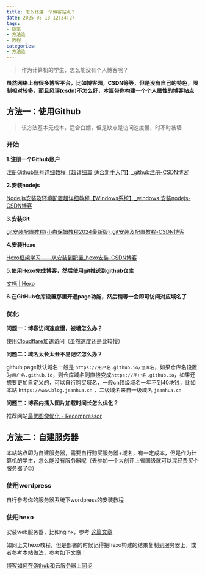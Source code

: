 ```yaml
---
title: 怎么搭建一个博客站点？
date: 2025-05-13 12:34:27
tags:
- 随笔
- 方法论
- 教程
categories:
- 方法论
---
```


> 作为计算机的学生，怎么能没有个人博客呢？

<!-- more -->

**虽然网络上有很多博客平台，比如博客园，CSDN等等，但是没有自己的特色，限制相对较多，而且风评(csdn)不怎么好，本篇带你构建一个个人属性的博客站点**

## 方法一：使用Github

> 该方法基本无成本，适合白嫖，但是缺点是访问速度慢，时不时被墙

### 开始

**1.注册一个Github账户**

[注册Github账号详细教程【超详细篇 适合新手入门】_github注册-CSDN博客](https://blog.csdn.net/m0_67906358/article/details/128808210)

**2.安装nodejs**

[Node.js安装及环境配置超详细教程【Windows系统】_windows 安装nodejs-CSDN博客](https://blog.csdn.net/Nicolecocol/article/details/136788200)

**3.安装Git**

[git安装配置教程(小白保姆教程2024最新版)_git安装及配置教程-CSDN博客](https://blog.csdn.net/weixin_44406127/article/details/137540031)

**4.安装Hexo**

[Hexo框架学习——从安装到配置_hexo安装-CSDN博客](https://blog.csdn.net/zuodingquan666/article/details/142147104)

**5.使用Hexo完成博客，然后使用git推送到github仓库**

[文档 | Hexo](https://hexo.io/zh-cn/docs/)

**6.在GitHub仓库设置那里开通page功能，然后稍等一会即可访问对应域名了**

### 优化

**问题一：博客访问速度慢，被墙怎么办？**

使用[Cloudflare](https://www.cloudflare.com/zh-cn/)加速访问（虽然速度还是比较慢）

**问题二：域名太长太丑不易记忆怎么办？**

github page默认域名一般是 `https://用户名.github.io/仓库名`，如果仓库名设置为`用户名.github.io`，则仓库域名则直接变成`https://用户名.github.io`，如果还想要更加自定义的，可以自行购买域名，一般cn顶级域名一年不到40块钱，比如本站 `https://www.blog.jeanhua.cn` ，二级域名来自一级域名 `jeanhua.cn`

**问题三：博客内插入图片加载时间长怎么优化？**

推荐网站[最优图像优化 - Recompressor](https://zh.recompressor.com/)

## 方法二：自建服务器

本站站点即为自建服务器，需要自行购买服务器+域名，有一定成本，但是作为计算机的学生，怎么能没有服务器呢（去参加一个大创评上省国级就可以混经费买个服务器了🤓）

### 使用wordpress

自行参考你的服务器系统下wordpress的安装教程

### 使用hexo

安装web服务器，比如nginx，参考 [这篇文章](/2025/04/11/5fb9cba11d0f/)

如同上文hexo教程，但是部署的时候记得把hexo构建的结果复制到服务器上，或者参考本站做法，参考如下文章：

[博客如何在Github和云服务器上同步](/2024/09/14/ebdfcd8245d2/)
